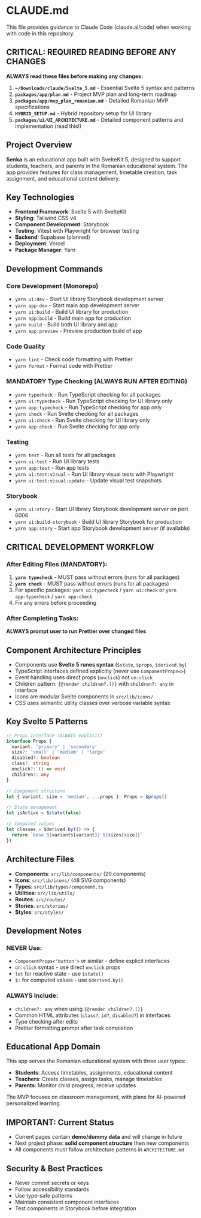 # CLAUDE.md

This file provides guidance to Claude Code (claude.ai/code) when working with code in this repository.

## CRITICAL: REQUIRED READING BEFORE ANY CHANGES

**ALWAYS read these files before making any changes:**

1. **`~/Downloads/claude/Svelte_5.md`** - Essential Svelte 5 syntax and patterns
2. **`packages/app/plan.md`** - Project MVP plan and long-term roadmap
3. **`packages/app/mvp_plan_romanian.md`** - Detailed Romanian MVP specifications
4. **`HYBRID_SETUP.md`** - Hybrid repository setup for UI library
5. **`packages/ui/UI_ARCHITECTURE.md`** - Detailed component patterns and implementation (read this!)

## Project Overview

**Senka** is an educational app built with SvelteKit 5, designed to support students, teachers, and parents in the Romanian educational system. The app provides features for class management, timetable creation, task assignment, and educational content delivery.

## Key Technologies

- **Frontend Framework**: Svelte 5 with SvelteKit
- **Styling**: Tailwind CSS v4
- **Component Development**: Storybook
- **Testing**: Vitest with Playwright for browser testing
- **Backend**: Supabase (planned)
- **Deployment**: Vercel
- **Package Manager**: Yarn

## Development Commands

### Core Development (Monorepo)

- `yarn ui:dev` - Start UI library Storybook development server
- `yarn app:dev` - Start main app development server
- `yarn ui:build` - Build UI library for production
- `yarn app:build` - Build main app for production
- `yarn build` - Build both UI library and app
- `yarn app:preview` - Preview production build of app

### Code Quality

- `yarn lint` - Check code formatting with Prettier
- `yarn format` - Format code with Prettier

### MANDATORY Type Checking (ALWAYS RUN AFTER EDITING)

- `yarn typecheck` - Run TypeScript checking for all packages
- `yarn ui:typecheck` - Run TypeScript checking for UI library only
- `yarn app:typecheck` - Run TypeScript checking for app only
- `yarn check` - Run Svelte checking for all packages
- `yarn ui:check` - Run Svelte checking for UI library only
- `yarn app:check` - Run Svelte checking for app only

### Testing

- `yarn test` - Run all tests for all packages
- `yarn ui:test` - Run UI library tests
- `yarn app:test` - Run app tests
- `yarn ui:test:visual` - Run UI library visual tests with Playwright
- `yarn ui:test:visual:update` - Update visual test snapshots

### Storybook

- `yarn ui:story` - Start UI library Storybook development server on port 6006
- `yarn ui:build-storybook` - Build UI library Storybook for production
- `yarn app:story` - Start app Storybook development server (if available)

## CRITICAL DEVELOPMENT WORKFLOW

### After Editing Files (MANDATORY):

1. **`yarn typecheck`** - MUST pass without errors (runs for all packages)
2. **`yarn check`** - MUST pass without errors (runs for all packages)
3. For specific packages: `yarn ui:typecheck` / `yarn ui:check` or `yarn app:typecheck` / `yarn app:check`
4. Fix any errors before proceeding

### After Completing Tasks:

**ALWAYS prompt user to run Prettier over changed files**

## Component Architecture Principles

- Components use **Svelte 5 runes syntax** (`$state`, `$props`, `$derived.by`)
- TypeScript interfaces defined explicitly (never use `ComponentProps<>`)
- Event handling uses direct props (`onclick`) not `on:click`
- Children pattern: `{@render children?.()}` with `children?: any` in interface
- Icons are modular Svelte components in `src/lib/icons/`
- CSS uses semantic utility classes over verbose variable syntax

## Key Svelte 5 Patterns

```typescript
// Props interface (ALWAYS explicit)
interface Props {
  variant: 'primary' | 'secondary'
  size?: 'small' | 'medium' | 'large'
  disabled?: boolean
  class?: string
  onclick?: () => void
  children?: any
}

// Component structure
let { variant, size = 'medium', ...props }: Props = $props()

// State management
let isActive = $state(false)

// Computed values
let classes = $derived.by(() => {
  return `base ${variants[variant]} ${sizes[size]}`
})
```

## Architecture Files

- **Components**: `src/lib/components/` (29 components)
- **Icons**: `src/lib/icons/` (48 SVG components)
- **Types**: `src/lib/types/component.ts`
- **Utilities**: `src/lib/utils/`
- **Routes**: `src/routes/`
- **Stories**: `src/stories/`
- **Styles**: `src/styles/`

## Development Notes

### NEVER Use:

- `ComponentProps<'button'>` or similar - define explicit interfaces
- `on:click` syntax - use direct `onclick` props
- `let` for reactive state - use `$state()`
- `$:` for computed values - use `$derived.by()`

### ALWAYS Include:

- `children?: any` when using `{@render children?.()}`
- Common HTML attributes (`class?`, `id?`, `disabled?`) in interfaces
- Type checking after edits
- Prettier formatting prompt after task completion

## Educational App Domain

This app serves the Romanian educational system with three user types:

- **Students**: Access timetables, assignments, educational content
- **Teachers**: Create classes, assign tasks, manage timetables
- **Parents**: Monitor child progress, receive updates

The MVP focuses on classroom management, with plans for AI-powered personalized learning.

## IMPORTANT: Current Status

- Current pages contain **demo/dummy data** and will change in future
- Next project phase: **solid component structure** then new components
- All components must follow architecture patterns in `ARCHITECTURE.md`

## Security & Best Practices

- Never commit secrets or keys
- Follow accessibility standards
- Use type-safe patterns
- Maintain consistent component interfaces
- Test components in Storybook before integration
